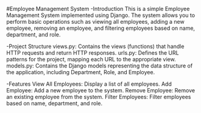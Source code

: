 #Employee Management System
-Introduction
This is a simple Employee Management System implemented using Django. The system allows you to perform basic operations such as viewing all employees, 
adding a new employee, removing an employee, and filtering employees based on name, department, and role.

-Project Structure
views.py: Contains the views (functions) that handle HTTP requests and return HTTP responses.
urls.py: Defines the URL patterns for the project, mapping each URL to the appropriate view.
models.py: Contains the Django models representing the data structure of the application, including Department, Role, and Employee.


-Features
View All Employees: Display a list of all employees.
Add Employee: Add a new employee to the system.
Remove Employee: Remove an existing employee from the system.
Filter Employees: Filter employees based on name, department, and role.

